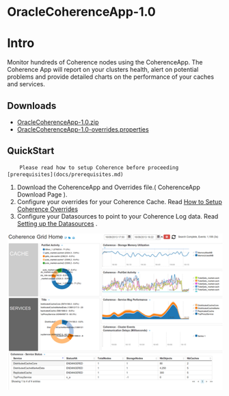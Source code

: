 OracleCoherenceApp-1.0
===========

# Intro

Monitor hundreds of Coherence nodes using the CoherenceApp. The Coherence App will report on your clusters health, alert on potential problems and provide detailed charts on the performance of your caches and services. 

## Downloads 

 * [OracleCoherenceApp-1.0.zip](https://github.com/logscape/coherenceapp/raw/master/dist/OracleCoherenceApp-1.0.zip)
 * [OracleCoherenceApp-1.0-overrides.properties](https://github.com/logscape/coherenceapp/blob/master/OracleCoherenceApp-1.0-override.properties)

## QuickStart

        Please read how to setup Coherence before proceeding   [prerequisites](docs/prerequisites.md) 


1. Download the CoherenceApp and Overrides file.( CoherenceApp Download Page ). 
2. Configure your overrides for your Coherence Cache. Read [How to Setup Coherence Overrides](docs/overrides.md)
3. Configure your Datasources to point to your Coherence Log data. Read [Setting up the Datasources](docs/datasources.md) .


![](docs/images/apphome.png) 

